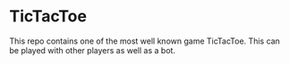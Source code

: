 # TicTacToe
This repo contains one of the most well known game TicTacToe. This can be played with other players as well as a bot.

